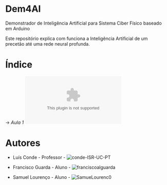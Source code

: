 # Dem4AI
Demonstrador de Inteligência Artificial para Sistema Ciber Físico baseado em Arduino

Este repositório explica com funciona a Inteligência Artificial de um precetão até uma rede neural profunda.




# Índice

-> *Aula 1* ![1. Introdução à Inteligência Artificial](https://github.com/ipleiria-robotics/Dem4AI/blob/main/1.%20Introdu%C3%A7%C3%A3o%20%C3%A0%20Intelig%C3%AAncia%20Artificial.pptx)


# Autores
 
 - Luís Conde - Professor - ![conde-ISR-UC-PT](https://github.com/conde-ISR-UC-PT)
 
 - Francisco Guarda - Aluno - ![franciscoalguarda]()
 - Samuel Lourenço  - Aluno - ![SamueLourenc0](https://github.com/SamueLourenc0)
